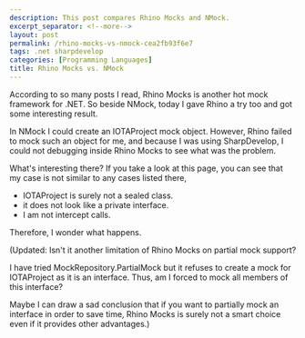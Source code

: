 ```yaml
---
description: This post compares Rhino Mocks and NMock.
excerpt_separator: <!--more-->
layout: post
permalink: /rhino-mocks-vs-nmock-cea2fb93f6e7
tags: .net sharpdevelop
categories: [Programming Languages]
title: Rhino Mocks vs. NMock
---
```

According to so many posts I read, Rhino Mocks is another hot mock framework for .NET. So beside NMock, today I gave Rhino a try too and got some interesting result.
<!--more-->

In NMock I could create an IOTAProject mock object. However, Rhino failed to mock such an object for me, and because I was using SharpDevelop, I could not debugging inside Rhino Mocks to see what was the problem.

What's interesting there? If you take a look at this page, you can see that my case is not similar to any cases listed there,

* IOTAProject is surely not a sealed class.
* it does not look like a private interface.
* I am not intercept calls.

Therefore, I wonder what happens.

(Updated: Isn't it another limitation of Rhino Mocks on partial mock support?

I have tried MockRepository.PartialMock but it refuses to create a mock for IOTAProject as it is an interface. Thus, am I forced to mock all members of this interface?

Maybe I can draw a sad conclusion that if you want to partially mock an interface in order to save time, Rhino Mocks is surely not a smart choice even if it provides other advantages.)
